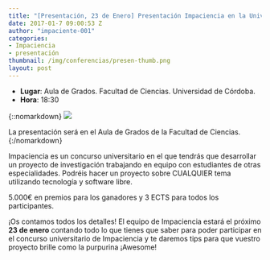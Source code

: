 ```yaml
---
title: "[Presentación, 23 de Enero] Presentación Impaciencia en la Universidad de Huelva"
date: 2017-01-7 09:00:53 Z
author: "impaciente-001"
categories:
- Impaciencia
- presentación
thumbnail: /img/conferencias/presen-thumb.png
layout: post
---
```


- **Lugar**: Aula de Grados. Facultad de Ciencias. Universidad de Córdoba.
- **Hora**: 18:30

{::nomarkdown}
<img src="{{ site.baseurl }}/img/conferencias/presentacion-impaciencia.png">
<div class="piefoto"> La presentación será en el Aula de Grados de la Facultad de Ciencias. </div>
{:/nomarkdown}

Impaciencia es un concurso universitario en el que tendrás que desarrollar un proyecto de investigación trabajando en equipo con estudiantes de otras especialidades. Podréis hacer un proyecto sobre CUALQUIER tema utilizando tecnología y software libre.

5.000€ en premios para los ganadores y 3 ECTS para todos los participantes.

¡Os contamos todos los detalles! El equipo de Impaciencia estará el próximo **23 de enero** contando todo lo que tienes que saber para poder participar en el concurso universitario de Impaciencia y te daremos tips para que vuestro proyecto brille como la purpurina ¡Awesome!
